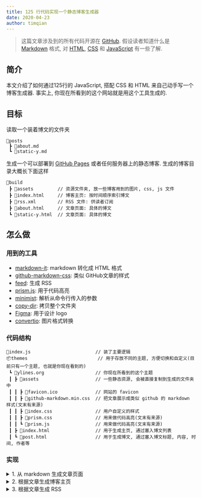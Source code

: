 ```yaml
---
title: 125 行代码实现一个静态博客生成器
date: 2020-04-23
author: timqian
---
```


> 这篇文章涉及到的所有代码开源在 [GitHub](https://github.com/ylines/static-y). 假设读者知道什么是 [Markdown](https://github.com/adam-p/markdown-here/wiki/Markdown-Cheatsheet) 格式, 对 [HTML](https://www.w3schools.com/html/default.asp), [CSS](https://www.w3schools.com/css/default.asp) 和 [JavaScript](https://www.w3schools.com/js/default.asp) 有一些了解.

## 简介

本文介绍了如何通过125行的 JavaScript, 搭配 CSS 和 HTML 来自己动手写一个博客生成器. 事实上, 你现在所看到的这个网站就是用这个工具生成的.

## 目标

读取一个装着博文的文件夹

```
📂posts
 ┣ 📜about.md
 ┗ 📜static-y.md
```

生成一个可以部署到 [GitHub Pages](https://pages.github.com/) 或者任何服务器上的静态博客. 生成的博客目录大概长下面这样

```
📂build
 ┣ 📂assets         // 资源文件夹, 放一些博客用到的图片, css, js 文件
 ┣ 📜index.html     // 博客主页: 按时间顺序索引博文
 ┣ 📜rss.xml        // RSS 文件: 供读者订阅
 ┣ 📜about.html     // 文章页面: 具体的博文
 ┗ 📜static-y.html  // 文章页面: 具体的博文
```

## 怎么做

### 用到的工具

- [markdown-it](https://github.com/markdown-it/markdown-it): markdown 转化成 HTML 格式
- [github-markdown-css](https://github.com/sindresorhus/github-markdown-css): 类似 GitHub文章的样式
- [feed](https://github.com/jpmonette/feed): 生成 RSS
- [prism.js](http://prismjs.com/): 用于代码高亮
- [minimist](https://github.com/substack/minimist): 解析从命令行传入的参数
- [copy-dir](https://github.com/pillys/copy-dir): 拷贝整个文件夹
- [Figma](https://figma.com): 用于设计 logo
- [convertio](http://convertio.co/): 图片格式转换

### 代码结构

```
📜index.js                        // 装了主要逻辑
📦themes                          // 用于存放不同的主题, 方便切换和自定义(目前只有一个主题, 也就是你现在看到的)
 ┗ 📂ylines.org                   // 你现在所看到的这个主题
 ┃ ┣ 📂assets                     // 一些静态资源, 会被直接复制到生成的文件夹中
 ┃ ┃ ┣ 📜favicon.ico              // 网站的 favicon
 ┃ ┃ ┣ 📜github-markdown.min.css  // 把文章展示成类似 github 的 markdown 样式(文末有来源)
 ┃ ┃ ┣ 📜index.css                // 用户自定义的样式
 ┃ ┃ ┣ 📜prism.css                // 用来做代码高亮(文末有来源)
 ┃ ┃ ┗ 📜prism.js                 // 用来做代码高亮(文末有来源)
 ┃ ┣ 📜index.html                 // 用于生成主页, 通过塞入博文列表
 ┃ ┗ 📜post.html                  // 用于生成博文, 通过塞入博文标题, 内容, 时间, 作者等
```

### 实现
<details>
<summary>1. 从 markdown 生成文章页面</summary>

```js
const fs = require('fs');
const path = require('path');
const copyDir = require('copy-dir');
const md = require('markdown-it')({
  html: true,
  linkify: true,
  typographer: true
});
const { Feed } = require('feed');
const argv = require('minimist')(process.argv.slice(2));

const {
  baseURL, title, description, fromPath, destPath, themePath,
} = argv;

if(!baseURL || !title || !fromPath || !destPath) {
  console.error('"--baseURL", "--title", "--fromPath", "--destPath" is required');
  return;
}

// prepare paths
const postWrapperPath = path.join(themePath, 'post.html');
const indexWrapperPath = path.join(themePath, 'index.html');
const assetsPath = path.join(themePath, 'assets/');
const destAssetsPath = path.join(destPath, 'assets/');

// copy assets
copyDir.sync(assetsPath, destAssetsPath);

const postWrapper = fs.readFileSync(postWrapperPath, 'utf-8');

const blogPaths = fs.readdirSync(fromPath);

// generate posts and return posts info
const allPosts = blogPaths.map(mdFileName => {
  const fullPath = path.join(fromPath, mdFileName);
  const mdContent = fs.readFileSync(fullPath, 'utf-8');

  // TODO: robuster way to get title and date
  const contentArr = mdContent.split('\n');
  if (contentArr.length < 4) {
    console.log('invalid file', mdFileName);
    return null;
  }
  const blogTitle = contentArr[1].slice(7).trim();
  const date = contentArr[2].slice(6).trim();
  const author = contentArr[3].slice(8).trim();
  const mdContentWithoutTitleDate = contentArr.slice(5).join('\n');

  const blogHTML = md.render(mdContentWithoutTitleDate);

  const resHTML = postWrapper
    .replace(/{{title}}/g, title)
    .replace(/{{blogTitle}}/g, blogTitle)
    .replace('{{createdDate}}', date)
    .replace('{{author}}', author)
    .replace('{{content}}', blogHTML)

  const htmlFileName = mdFileName.replace('.md', '.html');
  const destFilePath = path.join(destPath, htmlFileName);
  fs.writeFileSync(destFilePath, resHTML);

  return {
    htmlFileName,
    blogTitle,
    date,
    author
  }
})
.filter(post => !!post)
.sort((a, b) => {
  return new Date(b.date) - new Date(a.date);
});
```
</details>

<details>
<summary>2. 根据文章生成博客主页</summary>

```js
// Generate index.html
const indexWrapper = fs.readFileSync(indexWrapperPath, 'utf-8');

const postListHtml = allPosts.map(post => {
  const {
    htmlFileName,
    blogTitle,
    date,
    author
  } = post;

  return `
    <div class="index-post-wrapper">
      <a class="index-post-title" href="./${htmlFileName}">${blogTitle}</a>
      <span class="date">${date} by ${author}</span>
    </div>
  `;
}).join('')

const resIndexHTML = indexWrapper
  .replace(/{{title}}/g, title)
  .replace('{{blogList}}', postListHtml);

const destFilePath = path.join(destPath, 'index.html');
fs.writeFileSync(destFilePath, resIndexHTML);
```
</details>

<details>
<summary>3. 根据文章生成 RSS</summary>

```js
// Generate RSS
const feed = new Feed({
  title,
  description,
  link: baseURL,
});

allPosts.forEach(post => {
  const {
    htmlFileName,
    blogTitle,
    date,
  } = post;

  feed.addItem({
    title: blogTitle,
    date: new Date(date),
    link: `${baseURL}/${htmlFileName}`,
  })
});

const RSSXML = feed.rss2();
const destRSSPath = path.join(destPath, 'rss.xml');
fs.writeFileSync(destRSSPath, RSSXML);
```
</details>

